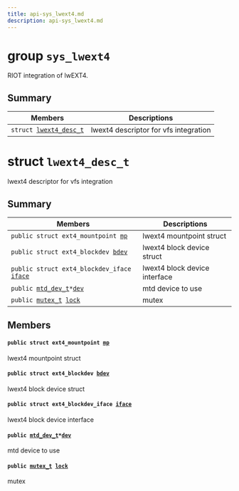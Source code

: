```yaml
---
title: api-sys_lwext4.md
description: api-sys_lwext4.md
---
```

# group `sys_lwext4` 

RIOT integration of lwEXT4.

## Summary

 Members                        | Descriptions                                
--------------------------------|---------------------------------------------
`struct `[`lwext4_desc_t`](#structlwext4__desc__t) | lwext4 descriptor for vfs integration

# struct `lwext4_desc_t` 

lwext4 descriptor for vfs integration

## Summary

 Members                        | Descriptions                                
--------------------------------|---------------------------------------------
`public struct ext4_mountpoint `[`mp`](#structlwext4__desc__t_1aff0812a07dc5e1072d937adc81f102a9) | lwext4 mountpoint struct
`public struct ext4_blockdev `[`bdev`](#structlwext4__desc__t_1a29f42d62242291c62288b098e76de963) | lwext4 block device struct
`public struct ext4_blockdev_iface `[`iface`](#structlwext4__desc__t_1a86806457f75cf244f8d72c1633ad65c6) | lwext4 block device interface
`public `[`mtd_dev_t`](./doc/starlight-docs/src/content/docs/apidoc/api-drivers_mtd.md#structmtd__dev__t)` * `[`dev`](#structlwext4__desc__t_1a696eaf9efb7b69456c141e2ce9c7584c) | mtd device to use
`public `[`mutex_t`](./doc/starlight-docs/src/content/docs/apidoc/api-core_sync_mutex.md#structmutex__t)` `[`lock`](#structlwext4__desc__t_1a44bd9e739770217d8b113f6c1ba3368d) | mutex

## Members

#### `public struct ext4_mountpoint `[`mp`](#structlwext4__desc__t_1aff0812a07dc5e1072d937adc81f102a9) 

lwext4 mountpoint struct

#### `public struct ext4_blockdev `[`bdev`](#structlwext4__desc__t_1a29f42d62242291c62288b098e76de963) 

lwext4 block device struct

#### `public struct ext4_blockdev_iface `[`iface`](#structlwext4__desc__t_1a86806457f75cf244f8d72c1633ad65c6) 

lwext4 block device interface

#### `public `[`mtd_dev_t`](./doc/starlight-docs/src/content/docs/apidoc/api-drivers_mtd.md#structmtd__dev__t)` * `[`dev`](#structlwext4__desc__t_1a696eaf9efb7b69456c141e2ce9c7584c) 

mtd device to use

#### `public `[`mutex_t`](./doc/starlight-docs/src/content/docs/apidoc/api-core_sync_mutex.md#structmutex__t)` `[`lock`](#structlwext4__desc__t_1a44bd9e739770217d8b113f6c1ba3368d) 

mutex

